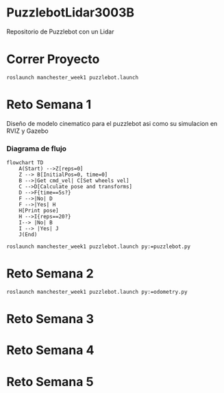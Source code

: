 # PuzzlebotLidar3003B
Repositorio de Puzzlebot con un Lidar
# Correr Proyecto
```
roslaunch manchester_week1 puzzlebot.launch
```
# Reto Semana 1
Diseño de modelo cinematico para el puzzlebot asi como su simulacion en RVIZ y Gazebo
### Diagrama de flujo
```mermaid
flowchart TD
    A(Start) -->Z[reps=0] 
    Z --> B[InitialPos=0, time=0]
    B -->|Get cmd_vel| C[Set wheels vel]
    C -->D[Calculate pose and transforms]
    D -->F{time==5s?}
    F -->|No| D
    F -->|Yes| H
    H[Print pose]
    H -->I{reps==20?}
    I--> |No| B
    I --> |Yes| J
    J(End)
```
```
roslaunch manchester_week1 puzzlebot.launch py:=puzzlebot.py
```
# Reto Semana 2
```
roslaunch manchester_week1 puzzlebot.launch py:=odometry.py
```
# Reto Semana 3
# Reto Semana 4
# Reto Semana 5
